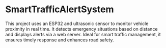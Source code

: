 # SmartTrafficAlertSystem
This project uses an ESP32 and ultrasonic sensor to monitor vehicle proximity in real time. It detects emergency situations based on distance and displays alerts via a web server. Ideal for smart traffic management, it ensures timely response and enhances road safety.
